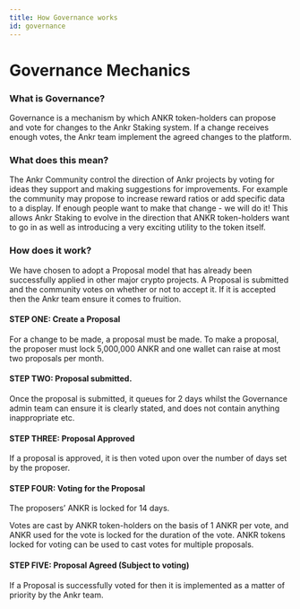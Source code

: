 ```yaml
---
title: How Governance works
id: governance
---
```


# Governance Mechanics

### What is Governance?

Governance is a mechanism by which ANKR token-holders can propose and vote for changes to the Ankr Staking system. If a change receives enough votes, the Ankr team implement the agreed changes to the platform.

### What does this mean?

The Ankr Community control the direction of Ankr projects by voting for ideas they support and making suggestions for improvements. For example the community may propose to increase reward ratios or add specific data to a display. If enough people want to make that change  - we will do it! This allows Ankr Staking to evolve in the direction that ANKR token-holders want to go in as well as introducing a very exciting utility to the token itself.

### How does it work?

We have chosen to adopt a Proposal model that has already been successfully applied in other major crypto projects. A Proposal is submitted and the community votes on whether or not to accept it. If it is accepted then the Ankr team ensure it comes to fruition.&#x20;

#### STEP ONE: Create a Proposal

For a change to be made, a proposal must be made. To make a proposal, the proposer must lock 5,000,000 ANKR and one wallet can raise at most two proposals per month.

#### STEP TWO: Proposal submitted.

Once the proposal is submitted, it queues for 2 days whilst the Governance admin team can ensure it is clearly stated, and does not contain anything inappropriate etc.

#### STEP THREE: Proposal Approved

If a proposal is approved, it is then voted upon over the number of days set by the proposer.

#### STEP FOUR: Voting for the Proposal

The proposers’ ANKR is locked for 14 days.&#x20;

Votes are cast by ANKR token-holders on the basis of 1 ANKR per vote, and ANKR used for the vote is locked for the duration of the vote. ANKR tokens locked for voting can be used to cast votes for multiple proposals.

#### STEP FIVE: Proposal Agreed (Subject to voting)

If a Proposal is successfully voted for then it is implemented as a matter of priority by the Ankr team.

